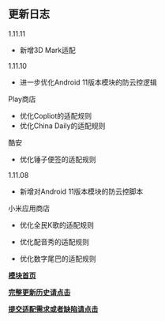 ## 更新日志

1.11.11

- 新增3D Mark适配

1.11.10

- 进一步优化Android 11版本模块的防云控逻辑

Play商店

- 优化Copliot的适配规则
- 优化China Daily的适配规则

酷安

- 优化锤子便签的适配规则

1.11.08

- 新增对Android 11版本模块的防云控脚本

小米应用商店

- 优化全民K歌的适配规则

- 优化配音秀的适配规则

- 优化数字尾巴的适配规则


[**模块首页**](https://hyper-magic-window.sothx.com/)


[**完整更新历史请点击**](https://github.com/sothx/mipad-magic-window/releases)


[**提交适配需求或者缺陷请点击**](https://github.com/sothx/mipad-magic-window/issues)